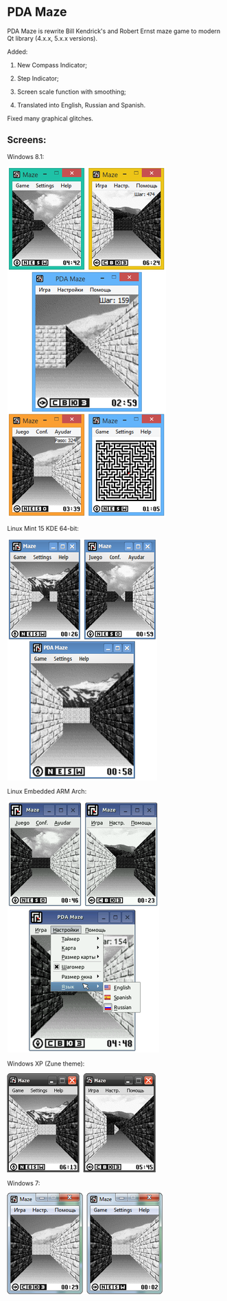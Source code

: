 PDA Maze
=============

PDA Maze is rewrite Bill Kendrick's and Robert Ernst maze game to modern Qt library (4.x.x, 5.x.x versions).

Added:

1. New Compass Indicator;

2. Step Indicator;

3. Screen scale function with smoothing;

4. Translated into English, Russian and Spanish.

Fixed many graphical glitches.

## Screens:

Windows 8.1:

![Windows 8.1](screens/PDA_Maze_Windows_8_1.png)

Linux Mint 15 KDE 64-bit:

![Linux Mint 15 KDE 64-bit](screens/PDA_Maze_KDE_Mint.png)

Linux Embedded ARM Arch:

![Linux Embedded ARM Arch](screens/PDA_Maze_Embedded_Linux.png)

Windows XP (Zune theme):

![Windows XP (Zune theme)](screens/PDA_Maze_Windows_XP.png)

Windows 7:

![Windows 7](screens/PDA_Maze_Windows_7.png)
